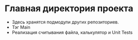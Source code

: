 #  Главная директория проекта

- Здесь хранятся подмодули других репозиториев.
- Тэг Main
- Реализация считывания файла, калькулятор и Unit Tests
